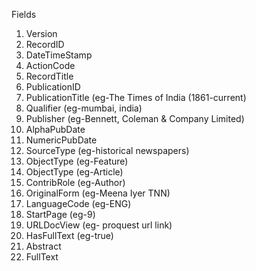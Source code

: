 Fields

1. Version
2. RecordID
3. DateTimeStamp
4. ActionCode
5. RecordTitle
6. PublicationID
7. PublicationTitle (eg-The Times of India (1861-current)
8. Qualifier (eg-mumbai, india)
9. Publisher (eg-Bennett, Coleman &amp; Company Limited)
10. AlphaPubDate
11. NumericPubDate
12. SourceType (eg-historical newspapers)
13. ObjectType (eg-Feature)
14. ObjectType (eg-Article)
15. ContribRole (eg-Author)
16. OriginalForm (eg-Meena Iyer TNN)
17. LanguageCode (eg-ENG)
18. StartPage (eg-9)
19. URLDocView (eg- proquest url link)
20. HasFullText (eg-true)
21. Abstract
22. FullText
  
